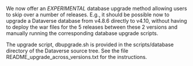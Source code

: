 We now offer an *EXPERIMENTAL* database upgrade method allowing users
to skip over a number of releases. E.g., it should be possible now to
upgrade a Dataverse database from v4.8.6 directly to v4.10, without
having to deploy the war files for the 5 releases between these 2
versions and manually running the corresponding database upgrade
scripts.

The upgrade script, dbupgrade.sh is provided in the scripts/database
directory of the Dataverse source tree. See the file
README_upgrade_across_versions.txt for the instructions.